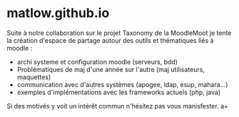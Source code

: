 matlow.github.io
================

Suite à notre collaboration sur le projet Taxonomy de la MoodleMoot je tente la création d'espace de partage autour des outils et thématiques liés à moodle :

  *  archi systeme et configuration moodle (serveurs, bdd)
  *  Problématiques de maj d'une année sur l'autre (maj utilisateurs, maquettes)
  *  communication avec d'autres systèmes (apogee, ldap, esup, mahara...)
  *  exemples d'implémentations avec les frameworks actuels (php, java)

Si des motivés y voit un intérêt commun n'hésitez pas vous manisfester.
a+ 
